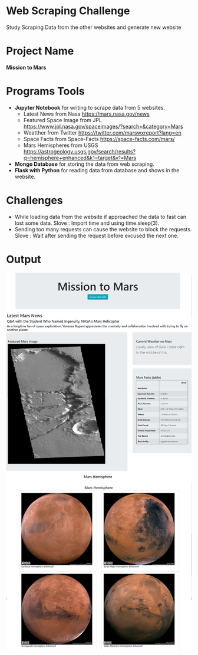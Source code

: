 # Web Scraping Challenge
Study Scraping Data from the other websites and generate new website

# Project Name

**Mission to Mars**

# Programs Tools
- **Jupyter Notebook** for writing to scrape data from 5 websites.
  - Latest News from Nasa https://mars.nasa.gov/news
  - Featured Space Image from JPL https://www.jpl.nasa.gov/spaceimages/?search=&category=Mars
  - Weatther from Twitter https://twitter.com/marswxreport?lang=en
  - Space Facts from Space-Facts https://space-facts.com/mars/
  - Mars Hemispheres from USGS https://astrogeology.usgs.gov/search/results?q=hemisphere+enhanced&k1=target&v1=Mars
- **Mongo Database** for storing the data from web scraping.
- **Flask with Python** for reading data from database and shows in the website.

# Challenges
- While loading data from the website if approached the data to fast can lost some data.
  Slove : Import time and using time.sleep(3).  
- Sending too many requests can cause the website to block the requests.
  Slove : Wait after sending the request before excused the next one.

# Output
![](images/Mission_to_Mars_Web_Top.png)
![](images/Mission_to_Mars_Web_bottom.png)
